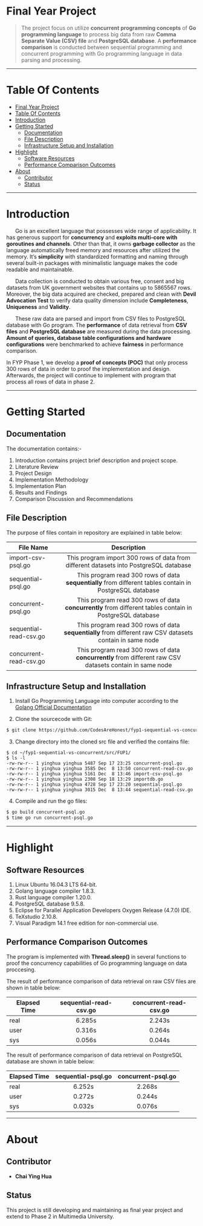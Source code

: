 Final Year Project 
===================

> The project focus on utilize **concurrent programming concepts** of **Go programming language** to process big data from raw **Comma Separate Value (CSV) file** and **PostgreSQL database**. A **performance comparison** is conducted between sequential programming and concurrent programming with Go programming language in data parsing and processing. 

*** 

Table Of Contents 
=================

  * [Final Year Project](#final-year-project)
  * [Table Of Contents](#table-of-contents)
  * [Introduction](#introduction)
  * [Getting Started](#getting-started) 
    * [Documentation](#documentation)
    * [File Description](#file-description)
    * [Infrastructure Setup and Installation](#infrastructure-setup-and-installation)
  * [Highlight](#highlight)
    * [Software Resources](#software-resources)
    * [Performance Comparison Outcomes](performance-comparison-outcomes)
  * [About](#about) 
    * [Contributor](#contributor)
    * [Status](#status)
    
*** 

Introduction
============

&nbsp;&nbsp;&nbsp;&nbsp;&nbsp;&nbsp;Go is an excellent language that possesses wide range of applicability. It has generous support for **concurrency** and **exploits multi-core with goroutines and channels**. Other than that, it owns **garbage collector** as the language automatically freed memory and resources after utilized the memory. It’s **simplicity** with standardized formatting and naming through several built-in packages with minimalistic language makes the code readable and maintainable.  

&nbsp;&nbsp;&nbsp;&nbsp;&nbsp;&nbsp;Data collection is conducted to obtain various free, consent and big datasets from UK government websites that contains up to 5865567 rows. Moreover, the big data acquired are checked, prepared and clean with **Devil Advocation Test** to verify data quality dimension include **Completeness**, **Uniqueness** and **Validity**.  

&nbsp;&nbsp;&nbsp;&nbsp;&nbsp;&nbsp;These raw data are parsed and import from CSV files to PostgreSQL database with Go program. The **performance** of data retrieval from **CSV files** and **PostgreSQL database** are measured during the data processing. **Amount of queries, database table configurations and hardware configurations** were benchmarked to achieve **fairness** in performance comparison.   

In FYP Phase 1, we develop a **proof of concepts (POC)** that only process 300 rows of data in order to proof the implementation and design. Afterwards, the project will continue to implement with program that process all rows of data in phase 2.  

***

Getting Started
===============
Documentation
-------------
The documentation contains:-  
1. Introduction contains project brief description and project scope. 
2. Literature Review 
3. Project Design
4. Implementation Methodology 
5. Implementation Plan 
6. Results and Findings 
7. Comparison Discussion and Recommendations  

File Description
-----------------  
The purpose of files contain in repository are explained in table below: 

| File Name        | Description | 
| ------------- |:-------------:|
| import-csv-psql.go        | This program import 300 rows of data from different datasets into PostgreSQL database | 
| sequential-psql.go        | This program read 300 rows of data **sequentially** from different tables contain in PostgreSQL database      | 
| concurrent-psql.go        | This program read 300 rows of data **concurrently** from different tables contain in PostgreSQL database      | 
| sequential-read-csv.go    | This program read 300 rows of data **sequentially** from different raw CSV datasets contain in same node      | 
| concurrent-read-csv.go    | This program read 300 rows of data **concurrently** from different raw CSV datasets contain in same node      | 

Infrastructure Setup and Installation 
-------------------------------------
1. Install Go Programming Language into computer according to the [Golang Official Documentation](https://golang.org/doc/install)  

2. Clone the sourcecode with Git: 
```sh 
$ git clone https://github.com/CodesAreHonest/fyp1-sequential-vs-concurrent.git
```

3. Change directory into the cloned src file and verified the contains file: 
```
$ cd ~/fyp1-sequential-vs-concurrent/src/FUP1/
$ ls -l 
-rw-rw-r-- 1 yinghua yinghua 5487 Sep 17 23:25 concurrent-psql.go
-rw-rw-r-- 1 yinghua yinghua 3585 Dec  8 13:50 concurrent-read-csv.go
-rw-rw-r-- 1 yinghua yinghua 5161 Dec  8 13:46 import-csv-psql.go
-rw-rw-r-- 1 yinghua yinghua 2308 Sep 18 13:29 importdb.go
-rw-rw-r-- 1 yinghua yinghua 4728 Sep 17 23:20 sequential-psql.go
-rw-rw-r-- 1 yinghua yinghua 3015 Dec  8 13:44 sequential-read-csv.go
```

4. Compile and run the go files: 
``` sh 
$ go build concurrent-psql.go 
$ time go run concurrent-psql.go 
```   

*** 

Highlight
=========
Software Resources
------------------
1. Linux Ubuntu 16.04.3 LTS 64-bit.  
2. Golang language compiler 1.8.3.  
3. Rust language compiler 1.20.0.  
4. PostgreSQL database 9.5.8.  
5. Eclipse for Parallel Application Developers Oxygen Release (4.7.0) IDE.  
6. TeXstudio 2.10.8.  
7. Visual Paradigm 14.1 free edition for non-commercial use.  

Performance Comparison Outcomes
------------------------------- 
The program is implemented with **Thread.sleep()** in several functions to proof the concurrency capabilities of Go programming language on data proccesing.  
  
The result of performance comparison of data retrieval on raw CSV files are shown in table below:  
  
| Elapsed Time       | sequential-read-csv.go | concurrent-read-csv.go |
| -------------      |:----------------------:| :--------------------: | 
| real               | 6.285s                 | 2.243s                 |
| user               | 0.316s                 | 0.264s                 |
| sys                | 0.056s                 | 0.044s                 |  

The result of performance comparison of data retrieval on PostgreSQL database are shown in table below: 

| Elapsed Time       | sequential-psql.go     | concurrent-psql.go     |
| -------------      |:----------------------:| :--------------------: | 
| real               | 6.252s                 | 2.268s                 |
| user               | 0.272s                 | 0.244s                 |
| sys                | 0.032s                 | 0.076s                 |  

*** 

About
=====
Contributor
-----------
- **Chai Ying Hua** 

Status
------
This project is still developing and maintaining as final year project and extend to Phase 2 in Multimedia University. 







